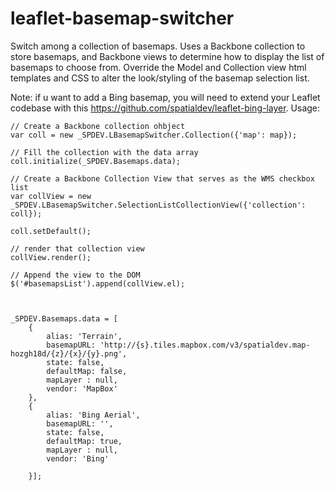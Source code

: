 leaflet-basemap-switcher
========================

Switch among a collection of basemaps.  Uses a Backbone collection to store basemaps, and Backbone views to determine how to display the list of basemaps to choose from.  Override the Model and Collection view html templates and CSS to alter the look/styling of the basemap selection list. 

Note: if u want to add a Bing basemap, you will need to extend your Leaflet codebase with this https://github.com/spatialdev/leaflet-bing-layer.
Usage:

	// Create a Backbone collection ohbject
	var coll = new _SPDEV.LBasemapSwitcher.Collection({'map': map});
	
	// Fill the collection with the data array
	coll.initialize(_SPDEV.Basemaps.data);
	
	// Create a Backbone Collection View that serves as the WMS checkbox list
	var collView = new _SPDEV.LBasemapSwitcher.SelectionListCollectionView({'collection': coll});
	
	coll.setDefault();
	
	// render that collection view
	collView.render();
	
	// Append the view to the DOM
	$('#basemapsList').append(collView.el);
		
	
	
	_SPDEV.Basemaps.data = [
		{
			alias: 'Terrain',
			basemapURL: 'http://{s}.tiles.mapbox.com/v3/spatialdev.map-hozgh18d/{z}/{x}/{y}.png',
			state: false,
			defaultMap: false,
			mapLayer : null,
			vendor: 'MapBox'
		},
		{
			alias: 'Bing Aerial',
			basemapURL: '',
			state: false,
			defaultMap: true,
			mapLayer : null,
			vendor: 'Bing'
			
		}];
